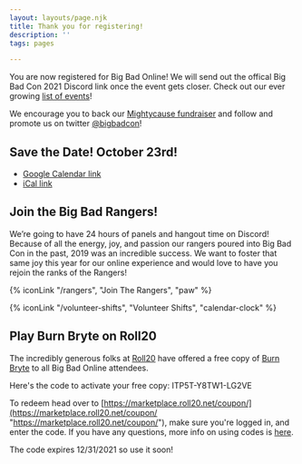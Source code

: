```yaml
---
layout: layouts/page.njk
title: Thank you for registering!
description: ''
tags: pages

---
```

You are now registered for Big Bad Online! We will send out the offical Big Bad Con 2021 Discord link once the event gets closer. Check out our ever growing [list of events](/events)!

We encourage you to back our [Mightycause fundraiser](https://www.mightycause.com/story/Bigbadonline) and follow and promote us on twitter [@bigbadcon](https://twitter.com/bigbadcon)!

## Save the Date! October 23rd!

* [Google Calendar link](http://www.google.com/calendar/event?action=TEMPLATE&dates=20211023T190000Z%2F20211024T190000Z&text=Big%20Bad%20Online%202021&location=Discord%20%26%20Twitch&details=Join%20us%20for%20Big%20Bad%20Online%202021!%20We%20will%20be%20gathering%20on%20Discord%20and%20a%20full%2024hrs%20of%20amazing%20speakers%2C%20game%20designers%20and%20industry%20professionals!)
* [iCal link](/static/ical/Big%20Bad%20Online%202021.ics)

## Join the Big Bad Rangers!

We’re going to have 24 hours of panels and hangout time on Discord! Because of all the energy, joy, and passion our rangers poured into Big Bad Con in the past, 2019 was an incredible success. We want to foster that same joy this year for our online experience and would love to have you rejoin the ranks of the Rangers!

{% iconLink "/rangers", "Join The Rangers", "paw" %}

{% iconLink "/volunteer-shifts", "Volunteer Shifts", "calendar-clock" %}

## Play Burn Bryte on Roll20

The incredibly generous folks at [Roll20](https://roll20.net/) have offered a free copy of [Burn Bryte](https://marketplace.roll20.net/browse/bundle/6091/burn-bryte-core-rulebook) to all Big Bad Online attendees.

Here's the code to activate your free copy: ITP5T-Y8TW1-LG2VE

To redeem head over to [https://marketplace.roll20.net/coupon/](https://marketplace.roll20.net/coupon/ "https://marketplace.roll20.net/coupon/"), make sure you're logged in, and enter the code. If you have any questions, more info on using codes is [here](https://help.roll20.net/hc/en-us/articles/360037773173-Redemption-Codes).

The code expires 12/31/2021 so use it soon! 